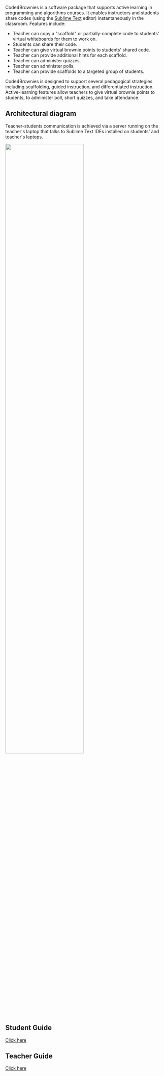 Code4Brownies is a software package that supports active learning in programming and algorithms courses.  It enables instructors and students share codes (using the [Sublime Text](https://www.sublimetext.com/3) editor) instantaneously in the classroom.  Features include:

- Teacher can copy a "scaffold" or partially-complete code to students' virtual whiteboards for them to work on.
- Students can share their code.
- Teacher can give virtual brownie points to students' shared code.
- Teacher can provide additional hints for each scaffold.
- Teacher can administer quizzes.
- Teacher can administer polls.
- Teacher can provide scaffolds to a targeted group of students.

Code4Brownies is designed to support several pedagogical strategies including scaffolding, guided instruction, and differentiated instruction. Active-learning features allow teachers to give virtual brownie points to students, to administer poll, short quizzes, and take attendance.

## Architectural diagram

Teacher-students communication is achieved via a server running on the teacher's laptop that talks to Sublime Text IDEs installed on students' and teacher's laptops.

<img src="diagram.png" width=70% align="middle">

## Student Guide

[Click here](STUDENT.md)

## Teacher Guide

[Click here](TEACHER.md)





